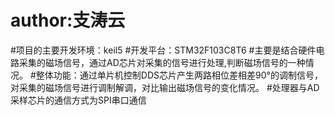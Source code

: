 # author:支涛云
#项目的主要开发环境：keil5
#开发平台：STM32F103C8T6
#主要是结合硬件电路采集的磁场信号，通过AD芯片对采集的信号进行处理,判断磁场信号的一种情况。
#整体功能：通过单片机控制DDS芯片产生两路相位差相差90°的调制信号，对采集的磁场信号进行调制解调，对比输出磁场信号的变化情况。
#处理器与AD采样芯片的通信方式为SPI串口通信
